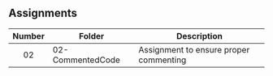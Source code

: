 ## Assignments

| Number | Folder | Description |
| :----: | ------ | ----------- |
| 02 | 02-CommentedCode | Assignment to ensure proper commenting |
